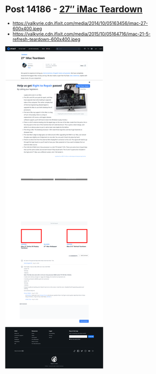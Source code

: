 # Post 14186 - [27&#8243; iMac Teardown](https://www.ifixit.com/News/14186/27-imac-teardown)

- https://valkyrie.cdn.ifixit.com/media/2014/10/05163456/imac-27-600x400.jpeg
- https://valkyrie.cdn.ifixit.com/media/2015/10/05164716/imac-21-5-refresh-teardown-600x400.jpeg

![screencap](screenshots/f5fe4848-4f97-418e-92fa-04bc6eb15cf5.png)
